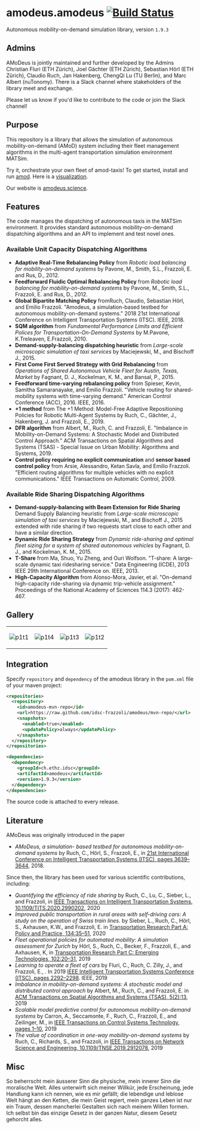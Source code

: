 # amodeus.amodeus <a href="https://travis-ci.org/amodeus-science/amodeus"><img src="https://travis-ci.org/amodeus-science/amodeus.svg?branch=master" alt="Build Status"></a>

Autonomous mobility-on-demand simulation library, version `1.9.3`

## Admins

AMoDeus is jointly maintained and further developed by the Admins Christian Fluri (ETH Zürich), Joel Gächter (ETH Zürich), Sebastian Hörl (ETH  Zürich), Claudio Ruch, Jan Hakenberg, ChengQi Lu (TU Berlin), and Marc Albert (nuTonomy). There is a Slack channel where stakeholders of the library meet and exchange.

Please let us know if you'd like to contribute to the code or join the Slack channel!

## Purpose

This repository is a library that allows the simulation of autonomous mobility-on-demand (AMoD) system including their fleet management algorithms in the multi-agent transportation simulation environment MATSim.

Try it, orchestrate your own fleet of amod-taxis!
To get started, install and run [amod](https://github.com/amodeus-science/amod).
Here is a [visualization](https://www.youtube.com/watch?v=QkFtIQQSHto).

Our website is [amodeus.science](https://www.amodeus.science/).

## Features

The code manages the dispatching of autonomous taxis in the MATSim environment.
It provides standard autonomous mobility-on-demand dispatching algorithms and an API to implement and test novel ones.

### Available Unit Capacity Dispatching Algorithms

* **Adaptive Real-Time Rebalancing Policy** from *Robotic load balancing for mobility-on-demand systems* by Pavone, M., Smith, S.L., Frazzoli, E. and Rus, D., 2012.
* **Feedforward Fluidic Optimal Rebalancing Policy** from *Robotic load balancing for mobility-on-demand systems* by Pavone, M., Smith, S.L., Frazzoli, E. and Rus, D., 2012.
* **Global Bipartite Matching Policy** fromRuch, Claudio, Sebastian Hörl, and Emilio Frazzoli. "Amodeus, a simulation-based testbed for autonomous mobility-on-demand systems." 2018 21st International Conference on Intelligent Transportation Systems (ITSC). IEEE, 2018.
* **SQM algorithm** from *Fundamental Performance Limits and Efficient Polices for Transportation-On-Demand Systems* by M.Pavone, K.Treleaven, E.Frazzoli, 2010.
* **Demand-supply-balancing dispatching heuristic** from *Large-scale microscopic simulation of taxi services* by Maciejewski, M., and Bischoff J., 2015.
* **First Come First Served Strategy with Grid Rebalancing** from *Operations of Shared Autonomous Vehicle
Fleet for Austin, Texas, Market* by Fagnant, D. J., Kockelman, K. M., and Bansal, P., 2015.
* **Feedforward time-varying rebalancing policy** from Spieser, Kevin, Samitha Samaranayake, and Emilio Frazzoli. "Vehicle routing for shared-mobility systems with time-varying demand." American Control Conference (ACC), 2016. IEEE, 2016.
* **+1 method** from The +1 Method: Model-Free Adaptive Repositioning Policies for Robotic Multi-Agent Systems by Ruch, C., Gächter, J., Hakenberg, J. and Frazzoli, E., 2019.
* **DFR algorithm** from Albert, M., Ruch, C. and Frazzoli, E. "Imbalance in Mobility-on-Demand Systems: A Stochastic Model and Distributed Control Approach." ACM Transactions on Spatial Algorithms and Systems (TSAS) - Special Issue on Urban Mobility: Algorithms and Systems, 2019.
* **Control policy requiring no explicit communication** and **sensor based control policy** from Arsie, Alessandro, Ketan Savla, and Emilio Frazzoli. "Efficient routing algorithms for multiple vehicles with no explicit communications." IEEE Transactions on Automatic Control, 2009.

### Available Ride Sharing Dispatching Algorithms
* **Demand-supply-balancing with Beam Extension for Ride Sharing** Demand Supply Balancing heuristic from *Large-scale microscopic simulation of taxi services* by Maciejewski, M., and Bischoff J., 2015 extended with ride sharing if two requests start close to each other and have a similar direction.
* **Dynamic Ride Sharing Strategy** from *Dynamic ride-sharing and optimal fleet sizing for a system of shared autonomous vehicles* by Fagnant, D. J., and Kockelman, K. M., 2015.
* **T-Share** from Ma, Shuo, Yu Zheng, and Ouri Wolfson. "T-share: A large-scale dynamic taxi ridesharing service." Data Engineering (ICDE), 2013 IEEE 29th International Conference on. IEEE, 2013.
* **High-Capacity Algorithm** from Alonso-Mora, Javier, et al. "On-demand high-capacity ride-sharing via dynamic trip-vehicle assignment." Proceedings of the National Academy of Sciences 114.3 (2017): 462-467.

## Gallery

<table><tr>
<td>

![p1t1](https://user-images.githubusercontent.com/4012178/38852194-23c0b602-4219-11e8-90af-ce5c589ddf47.png)

<td>

![p1t4](https://user-images.githubusercontent.com/4012178/38852209-30616834-4219-11e8-81db-41fe71f7599e.png)

<td>

![p1t3](https://user-images.githubusercontent.com/4012178/38852252-4f4d178e-4219-11e8-9634-434200922ed0.png)

<td>

![p1t2](https://user-images.githubusercontent.com/4012178/38852212-3200c8d8-4219-11e8-9dad-eb0aa33e1357.png)

</tr></table>

## Integration

Specify `repository` and `dependency` of the amodeus library in the `pom.xml` file of your maven project:
```xml
<repositories>
  <repository>
    <id>amodeus-mvn-repo</id>
    <url>https://raw.github.com/idsc-frazzoli/amodeus/mvn-repo/</url>
    <snapshots>
      <enabled>true</enabled>
      <updatePolicy>always</updatePolicy>
    </snapshots>
  </repository>
</repositories>

<dependencies>
  <dependency>
    <groupId>ch.ethz.idsc</groupId>
    <artifactId>amodeus</artifactId>
    <version>1.9.3</version>
  </dependency>
</dependencies>
```
The source code is attached to every release.

## Literature

AMoDeus was originally introduced in the paper 
* *AMoDeus, a simulation- based testbed for autonomous mobility-on-demand systems* by Ruch, C., Hörl, S., Frazzoli, E., in [21st International Conference on Intelligent Transportation Systems (ITSC), pages 3639–3644](https://ieeexplore.ieee.org/abstract/document/8569961?casa_token=pTSPwvis80sAAAAA:Hkw25pq0BrDFbz7_d_JatPPmP8qqjH3Pha7_bNhYrCM4bdAsTAm-eSBl7zvIcWJiwNz11gmtNjo), 2018.

Since then, the library has been used for various scientific contributions, including:

* *Quantifying the efficiency of ride sharing* by Ruch, C., Lu, C., Sieber, L., and Frazzoli, in [IEEE Transactions on Intelligent Transportation Systems, 10.1109/TITS.2020.2990202](https://ieeexplore.ieee.org/document/9089254), 2020
* *Improved public transportation in rural areas with self-driving cars: A study on the operation of Swiss train lines.* by Sieber, L., Ruch, C., Hörl, S., Axhausen, K.W., and Frazzoli, E. in [Transportation Research Part A: Policy and Practice, 134:35–51](https://www.sciencedirect.com/science/article/pii/S0965856418314083?casa_token=t8VPYKrq63kAAAAA:qlSeaPRjqTslxzIq5NrcoyaaRqVU-MhVfezCzT--uCTqlvmgIw-gIoKXf4Rdg2CPDnnsYhHToYY), 2020
* *Fleet operational policies for automated mobility: A simulation assessment for Zurich* by Hörl, S., Ruch, C., Becker, F., Frazzoli, E., and Axhausen, K, in [Transportation Research Part C: Emerging Technologies, 102:20–31](https://www.sciencedirect.com/science/article/pii/S0968090X18304248?casa_token=v5pFVnpPITMAAAAA:3n0s9nLm7bcDJ0C9SUBmkaYU_NBV-upA9JG5OEM9w7VdstUy3jk8Jy-pNI_jm7XNLcm5b0oZCB4), 2019
* *Learning to operate a fleet of cars* by Fluri, C., Ruch, C. Zilly, J., and Frazzoli, E., . In 2019 [IEEE Intelligent Transportation Systems Conference (ITSC), pages 2292–2298](https://ieeexplore.ieee.org/abstract/document/8917533). IEEE, 2019
* *Imbalance in mobility-on-demand systems: A stochastic model and distributed control approach* by Albert, M., Ruch, C., and Frazzoli, E. in [ACM Transactions on Spatial Algorithms and Systems (TSAS), 5(2):13](https://dl.acm.org/doi/abs/10.1145/3325914), 2019
* *Scalable model predictive control for autonomous mobility-on-demand systems* by Carron, A., Seccamonte, F., Ruch, C., Frazzoli, E., and Zeilinger, M., in [IEEE Transactions on Control Systems Technology, pages 1–10](https://ieeexplore.ieee.org/abstract/document/8938759?casa_token=pfqOPex6QpsAAAAA:fb1xdb2Ja-X-dbVuOo0RzqRrXvBOJHZHNnCSMvkQuZWFwPkV1YNMdXRsmJMxiCoo9FnhfBl4sfk), 2019
* *The value of coordination in one-way mobility-on-demand systems* by Ruch, C., Richards, S., and Frazzoli, in [IEEE Transactions on Network Science and Engineering, 10.1109/TNSE.2019.2912078](https://ieeexplore.ieee.org/abstract/document/8693730/?casa_token=sB_IE9o55oUAAAAA:7kUrH-5WCgoWSBcub5D3J1KjjDLuBMOZEIc9tHUvnA-Z5jWKg7ih_USMSOZXRa5I1hATHXDejQs), 2019


## Misc

So beherrscht mein äusserer Sinn die physische, mein innerer Sinn die moralische Welt. Alles unterwirft sich meiner Willkür, jede Erscheinung, jede Handlung kann ich nennen, wie es mir gefällt; die lebendige und leblose Welt hängt an den Ketten, die mein Geist regiert, mein ganzes Leben ist nur ein Traum, dessen mancherlei Gestalten sich nach meinem Willen formen. Ich selbst bin das einzige Gesetz in der ganzen Natur, diesem Gesetz gehorcht alles.
